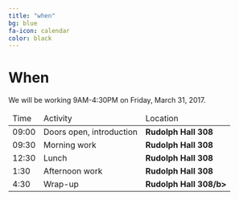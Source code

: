 ```yaml
---
title: "when"
bg: blue
fa-icon: calendar
color: black
---
```


# When

We will be working 9AM-4:30PM on Friday, March 31, 2017.

<div class="table-responsive">
  <table class="table">
    <thead><tr><td>Time</td><td>Activity</td><td>Location</td></tr></thead>
    <tbody>
      <tr><td>09:00</td><td>Doors open, introduction</td><td><b>Rudolph Hall 308</b></td></tr>
      <tr><td>09:30</td><td>Morning work</td><td><b>Rudolph Hall 308</b></td></tr>
      <tr><td>12:30</td><td>Lunch</td><td><b>Rudolph Hall 308</b></td></tr>
      <tr><td>1:30</td><td>Afternoon work</td><td><b>Rudolph Hall 308</b></td></tr>
      <tr><td>4:30</td><td>Wrap-up</td><td><b>Rudolph Hall 308/b></td></tr>
    </tbody>
  </table>
</div>
